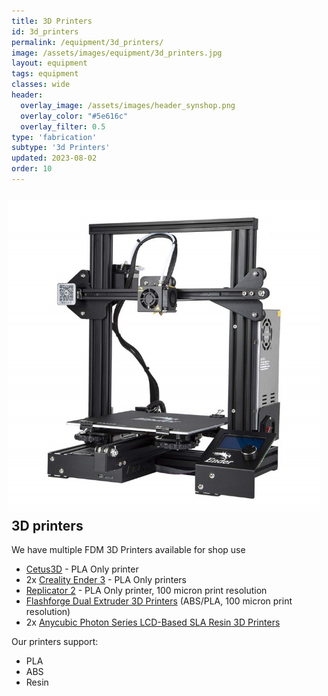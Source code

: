 ```yaml
---
title: 3D Printers
id: 3d_printers
permalink: /equipment/3d_printers/
image: /assets/images/equipment/3d_printers.jpg
layout: equipment
tags: equipment
classes: wide
header:
  overlay_image: /assets/images/header_synshop.png
  overlay_color: "#5e616c"
  overlay_filter: 0.5
type: 'fabrication'
subtype: '3d Printers'
updated: 2023-08-02
order: 10
---
```

<img align="right" width="500" height="500" src="/assets/images/equipment/3d_printers.jpg" style="padding: 10px">

## 3D printers

We have multiple FDM 3D Printers available for shop use

- [Cetus3D](https://www.cetus3d.com/) - PLA Only printer
- 2x [Creality Ender 3](https://www.creality.com/products/ender-3-3d-printer) - PLA Only printers
- [Replicator 2](https://www.makerbot.com/) - PLA Only printer, 100 micron print resolution
- [Flashforge Dual Extruder 3D Printers](https://store.flashforge.com/) (ABS/PLA, 100 micron print resolution)
- 2x [Anycubic Photon Series LCD-Based SLA Resin 3D Printers](https://www.anycubic.com/collections/anycubic-photon-3d-printers/products/anycubic-photon-3d-printer)

Our printers support:
- PLA
- ABS
- Resin